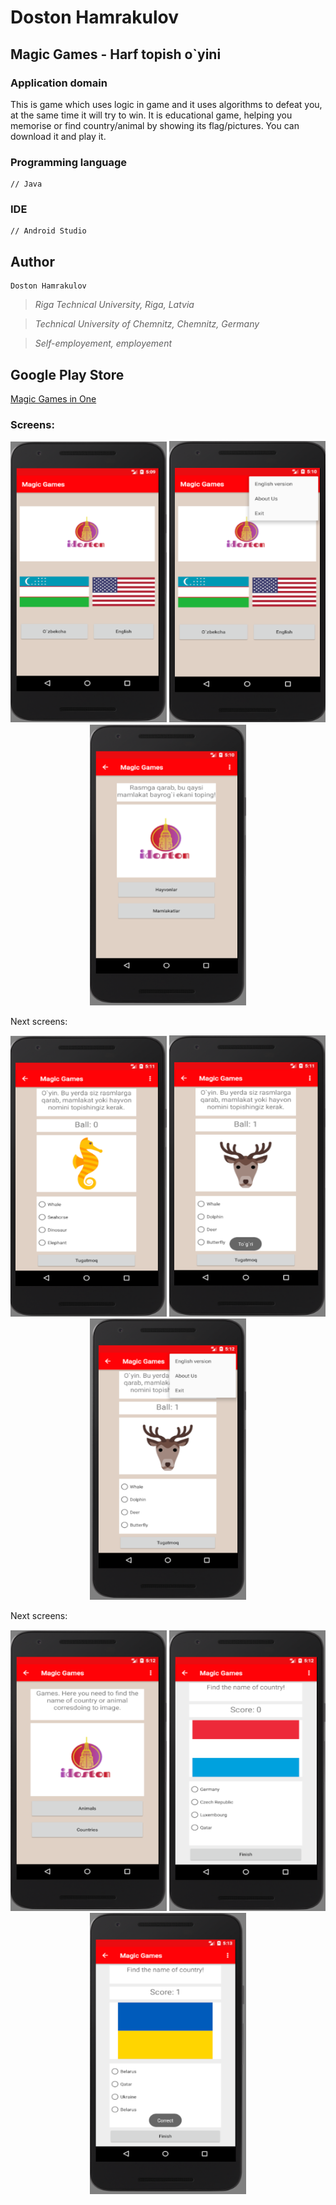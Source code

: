 # Doston Hamrakulov

## Magic Games - Harf topish o`yini
### Application domain  
This is game which uses logic in game and it uses algorithms to defeat you, at the same time it will try to win. It is educational game, helping you memorise or find country/animal by showing its flag/pictures. You can download it and play it.

### Programming language
```[java]
// Java 
```

### IDE
```[androidstudio]
// Android Studio
```

## Author
```[Doston Hamrakulov]
Doston Hamrakulov
```

>*Riga Technical University, Riga, Latvia*

>*Technical University of Chemnitz, Chemnitz, Germany*

>*Self-employement, employement*

## Google Play Store

<a href="https://play.google.com/store/apps/details?id=idoston.com.harftopish">Magic Games in One</a>


### Screens:

<p align="center">
	<img width="250px" height="450px" src="https://github.com/dostonhamrakulov/Harf-topish-uyin-Android-uchun/blob/master/Images/images_1.PNG" />
	<img width="250px" height="450px" src="https://github.com/dostonhamrakulov/Harf-topish-uyin-Android-uchun/blob/master/Images/images_2.PNG" />
	<img width="250px" height="450px" src="https://github.com/dostonhamrakulov/Harf-topish-uyin-Android-uchun/blob/master/Images/images_3.PNG" />
</p>



Next screens:

<p align="center">
	<img width="250px" height="450px" src="https://github.com/dostonhamrakulov/Harf-topish-uyin-Android-uchun/blob/master/Images/images_4.PNG" />
	<img width="250px" height="450px" src="https://github.com/dostonhamrakulov/Harf-topish-uyin-Android-uchun/blob/master/Images/images_5.PNG" />
	<img width="250px" height="450px" src="https://github.com/dostonhamrakulov/Harf-topish-uyin-Android-uchun/blob/master/Images/images_6.PNG" />
</p>



Next screens:
<p align="center">
	<img width="250px" height="450px" src="https://github.com/dostonhamrakulov/Harf-topish-uyin-Android-uchun/blob/master/Images/images_7.PNG" />
	<img width="250px" height="450px" src="https://github.com/dostonhamrakulov/Harf-topish-uyin-Android-uchun/blob/master/Images/images_8.PNG" />
	<img width="250px" height="450px" src="https://github.com/dostonhamrakulov/Harf-topish-uyin-Android-uchun/blob/master/Images/images_9.PNG" />
</p>

